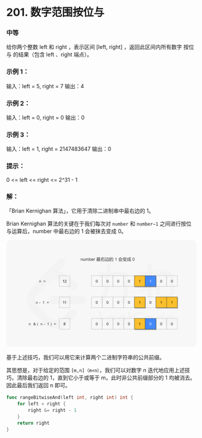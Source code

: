 # 201. 数字范围按位与

### 中等

给你两个整数 left 和 right ，表示区间 [left, right] ，返回此区间内所有数字 按位与 的结果（包含 left 、right 端点）。

### 示例 1：

输入：left = 5, right = 7
输出：4

### 示例 2：

输入：left = 0, right = 0
输出：0

### 示例 3：

输入：left = 1, right = 2147483647
输出：0

### 提示：
0 <= left <= right <= 2^31 - 1

### 解：

「Brian Kernighan 算法」，它用于清除二进制串中最右边的 1。

Brian Kernighan 算法的关键在于我们每次对 `number` 和 `number−1` 之间进行按位与运算后，number 中最右边的 1 会被抹去变成 0。

![bk](/file/img/Brian_Kernighan.png)

基于上述技巧，我们可以用它来计算两个二进制字符串的公共前缀。

其思想是，对于给定的范围 `[m,n]（m<n）`，我们可以对数字 n 迭代地应用上述技巧，清除最右边的 1，直到它小于或等于 m，此时非公共前缀部分的 1 均被消去。因此最后我们返回 n 即可。

```go
func rangeBitwiseAnd(left int, right int) int {
    for left < right {
        right &= right - 1
    }
    return right
}
```